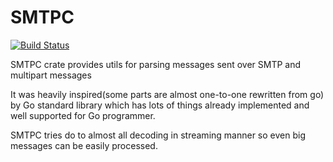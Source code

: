 # SMTPC
[![Build Status](https://travis-ci.com/teawithsand/smtpc.svg?branch=master)](https://travis-ci.com/teawithsand/smtpc)

SMTPC crate provides utils for parsing messages sent over SMTP and multipart messages

It was heavily inspired(some parts are almost one-to-one rewritten from go) by Go standard library which has lots of things already implemented
and well supported for Go programmer.

SMTPC tries do to almost all decoding in streaming manner so even
big messages can be easily processed.
